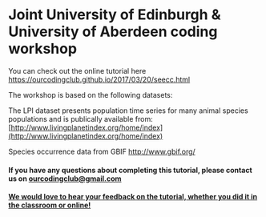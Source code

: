 # Joint University of Edinburgh & University of Aberdeen coding workshop

You can check out the online tutorial here https://ourcodingclub.github.io/2017/03/20/seecc.html

The workshop is based on the following datasets:

The LPI dataset presents population time series for many animal species populations and is publically available from:
[http://www.livingplanetindex.org/home/index](http://www.livingplanetindex.org/home/index)

Species occurrence data from GBIF http://www.gbif.org/
 
#### If you have any questions about completing this tutorial, please contact us on ourcodingclub@gmail.com

#### <a href="https://ourcodingclub.github.io/tutorials/">We would love to hear your feedback on the tutorial, whether you did it in the classroom or online!</a>
